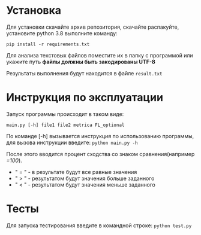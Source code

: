 # Установка
Для установки скачайте архив репозитория, скачайте распакуйте, установите python 3.8 выполните команду:

`pip install -r requirements.txt`

Для анализа текстовых файлов поместите их в папку с программой или укажите путь **файлы должны быть закодированы UTF-8**


Результаты выполнения будут находится в файле `result.txt` 


# Инструкция по эксплуатации
Запуск программы происходит в таком виде:

`main.py [-h] file1 file2 metrica FL_optional`

По команде [-h] вызывается инструкция по использованию программы, для вызова инструкции введите:
`python main.py -h`


 
После этого вводится процент сходства со знаком сравнения(например *=100*).

- " = " - в результате будут все равные значения
- " > " - результатом будут значения больше заданного 
- " < " - результатом будут значения меньше заданного
# Тесты

Для запуска тестирования введите в командной строке:
`python test.py`

